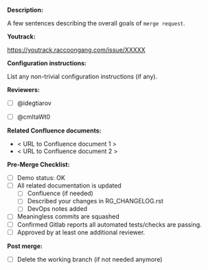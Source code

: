 **Description:**

A few sentences describing the overall goals of `merge request`.

**Youtrack:**

https://youtrack.raccoongang.com/issue/XXXXX

**Configuration instructions:**

List any non-trivial configuration instructions (if any).

**Reviewers:**
- [ ] @idegtiarov
- [ ] @cmltaWt0


**Related Confluence documents:**
- < URL to Confluence document 1 >
- < URL to Confluence document 2 >

**Pre-Merge Checklist:**

- [ ] Demo status: OK
- [ ] All related documentation is updated
  - [ ] Confluence (if needed)
  - [ ] Described your changes in RG_CHANGELOG.rst
  - [ ] DevOps notes added
- [ ] Meaningless commits are squashed
- [ ] Confirmed Gitlab reports all automated tests/checks are passing.
- [ ] Approved by at least one additional reviewer.

**Post merge:**
- [ ] Delete the working branch (if not needed anymore)
